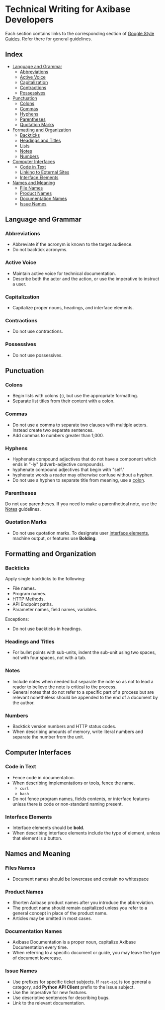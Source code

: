 # Technical Writing for Axibase Developers

Each section contains links to the corresponding section of [Google Style Guides](https://developers.google.com/style/). Refer there for general guidelines.

## Index

* [Language and Grammar](#language-and-grammar)
  * [Abbreviations](#abbreviations)
  * [Active Voice](#active-voice)
  * [Capitalization](#capitalization)
  * [Contractions](#contractions)
  * [Possessives](#possessives)
* [Punctuation](#punctuation)
  * [Colons](#colons)
  * [Commas](#commas)
  * [Hyphens](#hyphens)
  * [Parentheses](#parentheses)
  * [Quotation Marks](#quotation-marks)
* [Formatting and Organization](#formatting-and-organization)
  * [Backticks](#backticks)
  * [Headings and Titles](#headings-and-titles)
  * [Lists](#lists)
  * [Notes](#notes)
  * [Numbers](#numbers)
* [Computer Interfaces](#computer-interfaces)
  * [Code in Text](#code-in-text)
  * [Linking to External Sites](#linking-to-external-sites)
  * [Interface Elements](#interface-elements)
* [Names and Meaning](#names-and-meaning)
  * [File Names](#file-names)
  * [Product Names](#product-names)
  * [Documentation Names](#documentation-names)
  * [Issue Names](#issue-names)

## Language and Grammar

### Abbreviations

* Abbreviate if the acronym is known to the target audience.
* Do not backtick acronyms.

### Active Voice

* Maintain active voice for technical documentation.
* Describe both the actor and the action, or use the imperative to instruct a user.

### Capitalization

* Capitalize proper nouns, headings, and interface elements.

### Contractions

* Do not use contractions.

### Possessives

* Do not use possessives.

## Punctuation

### Colons

* Begin lists with colons (:), but use the appropriate formatting.
* Separate list titles from their content with a colon.

### Commas

* Do not use a comma to separate two clauses with multiple actors. Instead create two separate sentences.
* Add commas to numbers greater than 1,000.

### Hyphens

* Hyphenate compound adjectives that do not have a component which ends in "-ly" (adverb-adjective compounds).
* hyphenate compound adjectives that begin with "self."
* hyphenate words a reader may otherwise confuse without a hyphen.
* Do not use a hyphen to separate title from meaning, use a [colon](#colons).

### Parentheses

Do not use parentheses. If you need to make a parenthetical note, use the [Notes](#notes) guidelines.

### Quotation Marks

* Do not use quotation marks. To designate user [interface elements](#interface-elements), machine output, or features use **Bolding**.

## Formatting and Organization

### Backticks

Apply single backticks to the following:

* File names.
* Program names.
* HTTP Methods.
* API Endpoint paths.
* Parameter names, field names, variables.

Exceptions:

* Do not use backticks in headings.

### Headings and Titles

* For bullet points with sub-units, indent the sub-unit using two spaces, not with four spaces, not with a tab.

### Notes

* Include notes when needed but separate the note so as not to lead a reader to believe the note is critical to the process.
* General notes that do not refer to a specific part of a process but are relevant nonetheless should be appended to the end of a document by the author.

### Numbers

* Backtick version numbers and HTTP status codes.
* When describing amounts of memory, write literal numbers and separate the number from the unit.

## Computer Interfaces

### Code in Text

* Fence code in documentation. 
* When describing implementations or tools, fence the name.
  * `curl`
  * `bash`
* Do not fence program names, fields contents, or interface features unless there is code or non-standard naming present.

### Interface Elements

* Interface elements should be **bold**.
* When describing interface elements include the type of element, unless that element is a button.

## Names and Meaning

### Files Names

* Document names should be lowercase and contain no whitespace

### Product Names

* Shorten Axibase product names after you introduce the abbreviation.
* The product name should remain capitalized unless you refer to a general concept in place of the product name.
* Articles may be omitted in most cases.

### Documentation Names

* Axibase Documentation is a proper noun, capitalize Axibase Documentation every time.
* When referring to a specific document or guide, you may leave the type of document lowercase.

### Issue Names

* Use prefixes for specific ticket subjects. If `rest-api` is too general a category, add **Python API Client** prefix to the issue subject.
* Use the imperative for new features.
* Use descriptive sentences for describing bugs.
* Link to the relevant documentation.
